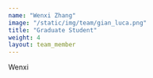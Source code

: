 ```yaml
---
name: "Wenxi Zhang"
image: "/static/img/team/gian_luca.png"
title: "Graduate Student"
weight: 4
layout: team_member
---
```

Wenxi
